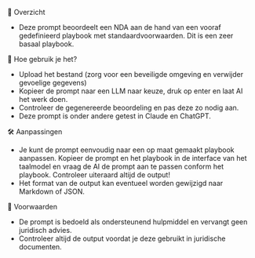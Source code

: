 📌 Overzicht
- Deze prompt beoordeelt een NDA aan de hand van een vooraf gedefinieerd playbook met standaardvoorwaarden. Dit is een zeer basaal playbook.

🚀 Hoe gebruik je het?
- Upload het bestand (zorg voor een beveiligde omgeving en verwijder gevoelige gegevens)
- Kopieer de prompt naar een LLM naar keuze, druk op enter en laat AI het werk doen.
- Controleer de gegenereerde beoordeling en pas deze zo nodig aan.
- Deze prompt is onder andere getest in Claude en ChatGPT.

🛠 Aanpassingen
- Je kunt de prompt eenvoudig naar een op maat gemaakt playbook aanpassen. Kopieer de prompt en het playbook in de interface van het taalmodel en vraag de AI de prompt aan te passen conform het playbook. Controleer uiteraard altijd de output!
- Het format van de output kan eventueel worden gewijzigd naar Markdown of JSON.

📖 Voorwaarden
- De prompt is bedoeld als ondersteunend hulpmiddel en vervangt geen juridisch advies.
- Controleer altijd de output voordat je deze gebruikt in juridische documenten.
